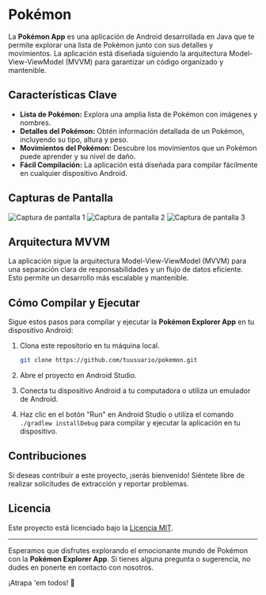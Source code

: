 # Pokémon

La **Pokémon App** es una aplicación de Android desarrollada en Java que te permite explorar una lista de Pokémon junto con sus detalles y movimientos. La aplicación está diseñada siguiendo la arquitectura Model-View-ViewModel (MVVM) para garantizar un código organizado y mantenible.

## Características Clave

- **Lista de Pokémon:** Explora una amplia lista de Pokémon con imágenes y nombres.
- **Detalles del Pokémon:** Obtén información detallada de un Pokémon, incluyendo su tipo, altura y peso.
- **Movimientos del Pokémon:** Descubre los movimientos que un Pokémon puede aprender y su nivel de daño.
- **Fácil Compilación:** La aplicación está diseñada para compilar fácilmente en cualquier dispositivo Android.

## Capturas de Pantalla

![Captura de pantalla 1](screenshots/screenshot1.png)
![Captura de pantalla 2](screenshots/screenshot2.png)
![Captura de pantalla 3](screenshots/screenshot3.png)

## Arquitectura MVVM

La aplicación sigue la arquitectura Model-View-ViewModel (MVVM) para una separación clara de responsabilidades y un flujo de datos eficiente. Esto permite un desarrollo más escalable y mantenible.

## Cómo Compilar y Ejecutar

Sigue estos pasos para compilar y ejecutar la **Pokémon Explorer App** en tu dispositivo Android:

1. Clona este repositorio en tu máquina local.
   
   ```bash
   git clone https://github.com/tuusuario/pokemon.git
   ```

2. Abre el proyecto en Android Studio.

3. Conecta tu dispositivo Android a tu computadora o utiliza un emulador de Android.

4. Haz clic en el botón "Run" en Android Studio o utiliza el comando `./gradlew installDebug` para compilar y ejecutar la aplicación en tu dispositivo.

## Contribuciones

Si deseas contribuir a este proyecto, ¡serás bienvenido! Siéntete libre de realizar solicitudes de extracción y reportar problemas.

## Licencia

Este proyecto está licenciado bajo la [Licencia MIT](LICENSE).

---

Esperamos que disfrutes explorando el emocionante mundo de Pokémon con la **Pokémon Explorer App**. Si tienes alguna pregunta o sugerencia, no dudes en ponerte en contacto con nosotros.

¡Atrapa 'em todos! 🌟
